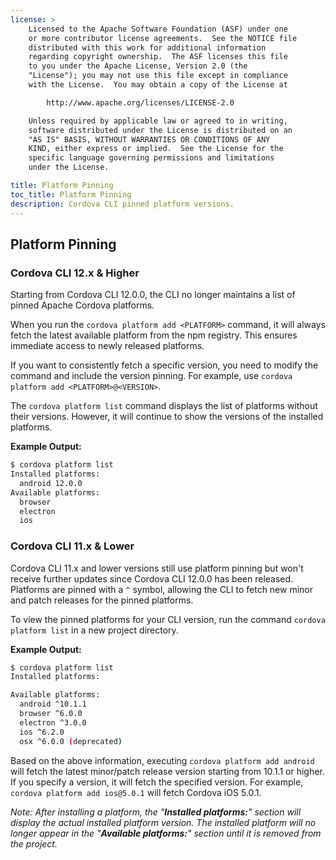 ```yaml
---
license: >
    Licensed to the Apache Software Foundation (ASF) under one
    or more contributor license agreements.  See the NOTICE file
    distributed with this work for additional information
    regarding copyright ownership.  The ASF licenses this file
    to you under the Apache License, Version 2.0 (the
    "License"); you may not use this file except in compliance
    with the License.  You may obtain a copy of the License at

        http://www.apache.org/licenses/LICENSE-2.0

    Unless required by applicable law or agreed to in writing,
    software distributed under the License is distributed on an
    "AS IS" BASIS, WITHOUT WARRANTIES OR CONDITIONS OF ANY
    KIND, either express or implied.  See the License for the
    specific language governing permissions and limitations
    under the License.

title: Platform Pinning
toc_title: Platform Pinning
description: Cordova CLI pinned platform versions.
---
```


## Platform Pinning

### Cordova CLI 12.x & Higher

Starting from Cordova CLI 12.0.0, the CLI no longer maintains a list of pinned Apache Cordova platforms.

When you run the `cordova platform add <PLATFORM>` command, it will always fetch the latest available platform from the npm registry. This ensures immediate access to newly released platforms.

If you want to consistently fetch a specific version, you need to modify the command and include the version pinning. For example, use `cordova platform add <PLATFORM>@<VERSION>`.

The `cordova platform list` command displays the list of platforms without their versions. However, it will continue to show the versions of the installed platforms.

**Example Output:**

```bash
$ cordova platform list
Installed platforms:
  android 12.0.0
Available platforms:
  browser
  electron
  ios
```

### Cordova CLI 11.x & Lower

Cordova CLI 11.x and lower versions still use platform pinning but won't receive further updates since Cordova CLI 12.0.0 has been released. Platforms are pinned with a `^` symbol, allowing the CLI to fetch new minor and patch releases for the pinned platforms.

To view the pinned platforms for your CLI version, run the command `cordova platform list` in a new project directory.

**Example Output:**

```bash
$ cordova platform list
Installed platforms:

Available platforms:
  android ^10.1.1
  browser ^6.0.0
  electron ^3.0.0
  ios ^6.2.0
  osx ^6.0.0 (deprecated)
```

Based on the above information, executing `cordova platform add android` will fetch the latest minor/patch release version starting from 10.1.1 or higher. If you specify a version, it will fetch the specified version. For example, `cordova platform add ios@5.0.1` will fetch Cordova iOS 5.0.1.

_Note: After installing a platform, the "**Installed platforms:**" section will display the actual installed platform version. The installed platform will no longer appear in the "**Available platforms:**" section until it is removed from the project._
